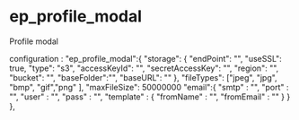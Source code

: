 # ep_profile_modal
Profile modal


configuration : 
  "ep_profile_modal":{
      "storage": {
        "endPoint": "",
        "useSSL": true,
        "type": "s3",
        "accessKeyId": "",
        "secretAccessKey": "",
        "region": "",
        "bucket": "",
        "baseFolder":"",
        "baseURL": ""
      },
    "fileTypes": ["jpeg", "jpg", "bmp", "gif","png"  ],
      "maxFileSize": 50000000
      "email":{
        "smtp" : "",
        "port" : "",
        "user" : "",
        "pass" : "",
        "template" : {
          "fromName" : "",
          "fromEmail" : ""
        }
      }
    },
